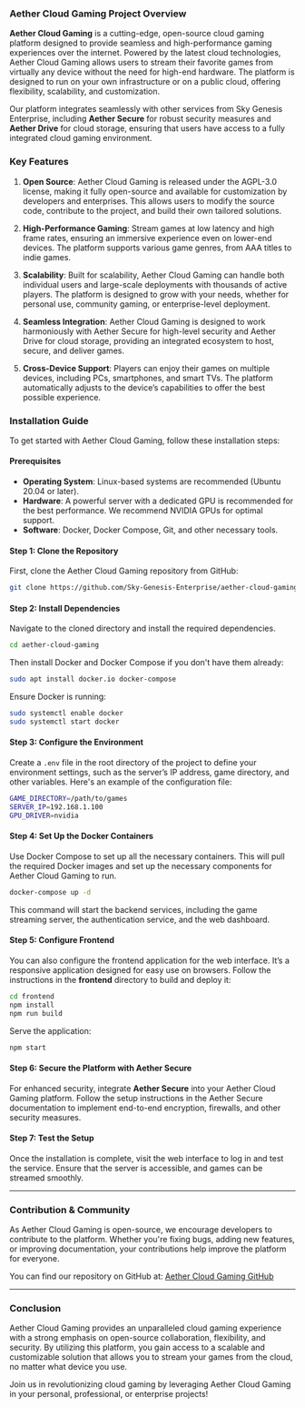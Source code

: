 ### **Aether Cloud Gaming Project Overview**

**Aether Cloud Gaming** is a cutting-edge, open-source cloud gaming platform designed to provide seamless and high-performance gaming experiences over the internet. Powered by the latest cloud technologies, Aether Cloud Gaming allows users to stream their favorite games from virtually any device without the need for high-end hardware. The platform is designed to run on your own infrastructure or on a public cloud, offering flexibility, scalability, and customization.

Our platform integrates seamlessly with other services from Sky Genesis Enterprise, including **Aether Secure** for robust security measures and **Aether Drive** for cloud storage, ensuring that users have access to a fully integrated cloud gaming environment.

### **Key Features**
1. **Open Source**: Aether Cloud Gaming is released under the AGPL-3.0 license, making it fully open-source and available for customization by developers and enterprises. This allows users to modify the source code, contribute to the project, and build their own tailored solutions.
   
2. **High-Performance Gaming**: Stream games at low latency and high frame rates, ensuring an immersive experience even on lower-end devices. The platform supports various game genres, from AAA titles to indie games.

3. **Scalability**: Built for scalability, Aether Cloud Gaming can handle both individual users and large-scale deployments with thousands of active players. The platform is designed to grow with your needs, whether for personal use, community gaming, or enterprise-level deployment.

4. **Seamless Integration**: Aether Cloud Gaming is designed to work harmoniously with Aether Secure for high-level security and Aether Drive for cloud storage, providing an integrated ecosystem to host, secure, and deliver games.

5. **Cross-Device Support**: Players can enjoy their games on multiple devices, including PCs, smartphones, and smart TVs. The platform automatically adjusts to the device’s capabilities to offer the best possible experience.

### **Installation Guide**

To get started with Aether Cloud Gaming, follow these installation steps:

#### **Prerequisites**
- **Operating System**: Linux-based systems are recommended (Ubuntu 20.04 or later).
- **Hardware**: A powerful server with a dedicated GPU is recommended for the best performance. We recommend NVIDIA GPUs for optimal support.
- **Software**: Docker, Docker Compose, Git, and other necessary tools.

#### **Step 1: Clone the Repository**
First, clone the Aether Cloud Gaming repository from GitHub:

```bash
git clone https://github.com/Sky-Genesis-Enterprise/aether-cloud-gaming.git
```

#### **Step 2: Install Dependencies**
Navigate to the cloned directory and install the required dependencies.

```bash
cd aether-cloud-gaming
```

Then install Docker and Docker Compose if you don't have them already:

```bash
sudo apt install docker.io docker-compose
```

Ensure Docker is running:

```bash
sudo systemctl enable docker
sudo systemctl start docker
```

#### **Step 3: Configure the Environment**
Create a `.env` file in the root directory of the project to define your environment settings, such as the server’s IP address, game directory, and other variables. Here's an example of the configuration file:

```bash
GAME_DIRECTORY=/path/to/games
SERVER_IP=192.168.1.100
GPU_DRIVER=nvidia
```

#### **Step 4: Set Up the Docker Containers**
Use Docker Compose to set up all the necessary containers. This will pull the required Docker images and set up the necessary components for Aether Cloud Gaming to run.

```bash
docker-compose up -d
```

This command will start the backend services, including the game streaming server, the authentication service, and the web dashboard.

#### **Step 5: Configure Frontend**
You can also configure the frontend application for the web interface. It’s a responsive application designed for easy use on browsers. Follow the instructions in the **frontend** directory to build and deploy it:

```bash
cd frontend
npm install
npm run build
```

Serve the application:

```bash
npm start
```

#### **Step 6: Secure the Platform with Aether Secure**
For enhanced security, integrate **Aether Secure** into your Aether Cloud Gaming platform. Follow the setup instructions in the Aether Secure documentation to implement end-to-end encryption, firewalls, and other security measures.

#### **Step 7: Test the Setup**
Once the installation is complete, visit the web interface to log in and test the service. Ensure that the server is accessible, and games can be streamed smoothly.

---

### **Contribution & Community**
As Aether Cloud Gaming is open-source, we encourage developers to contribute to the platform. Whether you're fixing bugs, adding new features, or improving documentation, your contributions help improve the platform for everyone.

You can find our repository on GitHub at: [Aether Cloud Gaming GitHub](https://github.com/Sky-Genesis-Enterprise/aether-cloud-gaming)

---

### **Conclusion**

Aether Cloud Gaming provides an unparalleled cloud gaming experience with a strong emphasis on open-source collaboration, flexibility, and security. By utilizing this platform, you gain access to a scalable and customizable solution that allows you to stream your games from the cloud, no matter what device you use. 

Join us in revolutionizing cloud gaming by leveraging Aether Cloud Gaming in your personal, professional, or enterprise projects!

